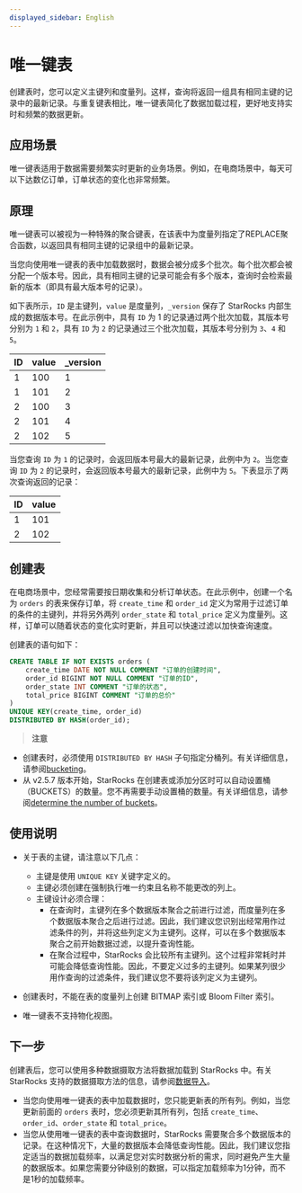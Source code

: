 ```yaml
---
displayed_sidebar: English
---
```


# 唯一键表

创建表时，您可以定义主键列和度量列。这样，查询将返回一组具有相同主键的记录中的最新记录。与重复键表相比，唯一键表简化了数据加载过程，更好地支持实时和频繁的数据更新。

## 应用场景

唯一键表适用于数据需要频繁实时更新的业务场景。例如，在电商场景中，每天可以下达数亿订单，订单状态的变化也非常频繁。

## 原理

唯一键表可以被视为一种特殊的聚合键表，在该表中为度量列指定了REPLACE聚合函数，以返回具有相同主键的记录组中的最新记录。

当您向使用唯一键表的表中加载数据时，数据会被分成多个批次。每个批次都会被分配一个版本号。因此，具有相同主键的记录可能会有多个版本，查询时会检索最新的版本（即具有最大版本号的记录）。

如下表所示，`ID` 是主键列，`value` 是度量列，`_version` 保存了 StarRocks 内部生成的数据版本号。在此示例中，具有 `ID` 为 1 的记录通过两个批次加载，其版本号分别为 `1` 和 `2`，具有 `ID` 为 `2` 的记录通过三个批次加载，其版本号分别为 `3`、`4` 和 `5`。

|ID|value|_version|
|---|---|---|
|1|100|1|
|1|101|2|
|2|100|3|
|2|101|4|
|2|102|5|

当您查询 `ID` 为 `1` 的记录时，会返回版本号最大的最新记录，此例中为 `2`。当您查询 `ID` 为 `2` 的记录时，会返回版本号最大的最新记录，此例中为 `5`。下表显示了两次查询返回的记录：

|ID|value|
|---|---|
|1|101|
|2|102|

## 创建表

在电商场景中，您经常需要按日期收集和分析订单状态。在此示例中，创建一个名为 `orders` 的表来保存订单，将 `create_time` 和 `order_id` 定义为常用于过滤订单的条件的主键列，并将另外两列 `order_state` 和 `total_price` 定义为度量列。这样，订单可以随着状态的变化实时更新，并且可以快速过滤以加快查询速度。

创建表的语句如下：

```SQL
CREATE TABLE IF NOT EXISTS orders (
    create_time DATE NOT NULL COMMENT "订单的创建时间",
    order_id BIGINT NOT NULL COMMENT "订单的ID",
    order_state INT COMMENT "订单的状态",
    total_price BIGINT COMMENT "订单的总价"
)
UNIQUE KEY(create_time, order_id)
DISTRIBUTED BY HASH(order_id);
```

> **注意**
- 创建表时，必须使用 `DISTRIBUTED BY HASH` 子句指定分桶列。有关详细信息，请参阅[bucketing](../Data_distribution.md#design-partitioning-and-bucketing-rules)。
- 从 v2.5.7 版本开始，StarRocks 在创建表或添加分区时可以自动设置桶（BUCKETS）的数量。您不再需要手动设置桶的数量。有关详细信息，请参阅[determine the number of buckets](../Data_distribution.md#determine-the-number-of-buckets)。

## 使用说明

- 关于表的主键，请注意以下几点：

  - 主键是使用 `UNIQUE KEY` 关键字定义的。
  - 主键必须创建在强制执行唯一约束且名称不能更改的列上。
  - 主键设计必须合理：
    - 在查询时，主键列在多个数据版本聚合之前进行过滤，而度量列在多个数据版本聚合之后进行过滤。因此，我们建议您识别出经常用作过滤条件的列，并将这些列定义为主键列。这样，可以在多个数据版本聚合之前开始数据过滤，以提升查询性能。
    - 在聚合过程中，StarRocks 会比较所有主键列。这个过程非常耗时并可能会降低查询性能。因此，不要定义过多的主键列。如果某列很少用作查询的过滤条件，我们建议您不要将该列定义为主键列。

- 创建表时，不能在表的度量列上创建 BITMAP 索引或 Bloom Filter 索引。

- 唯一键表不支持物化视图。

## 下一步

创建表后，您可以使用多种数据摄取方法将数据加载到 StarRocks 中。有关 StarRocks 支持的数据摄取方法的信息，请参阅[数据导入](../../loading/Loading_intro.md)。

- 当您向使用唯一键表的表中加载数据时，您只能更新表的所有列。例如，当您更新前面的 `orders` 表时，您必须更新其所有列，包括 `create_time`、`order_id`、`order_state` 和 `total_price`。
- 当您从使用唯一键表的表中查询数据时，StarRocks 需要聚合多个数据版本的记录。在这种情况下，大量的数据版本会降低查询性能。因此，我们建议您指定适当的数据加载频率，以满足您对实时数据分析的需求，同时避免产生大量的数据版本。如果您需要分钟级别的数据，可以指定加载频率为1分钟，而不是1秒的加载频率。